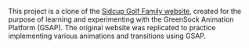 This project is a clone of the [Sidcup Golf Family website](https://sidcup-golf-family.netlify.app/), created for the purpose of
learning and experimenting with the GreenSock Animation Platform (GSAP). 
The original website was replicated to practice implementing various animations and transitions using GSAP.
